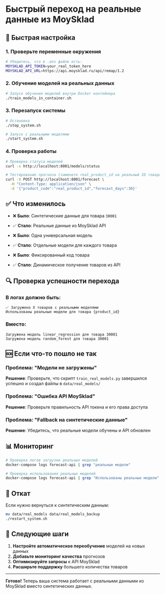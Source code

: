 # Быстрый переход на реальные данные из MoySklad

## 🚀 Быстрая настройка

### 1. Проверьте переменные окружения
```bash
# Убедитесь, что в .env файле есть:
MOYSKLAD_API_TOKEN=your_real_token_here
MOYSKLAD_API_URL=https://api.moysklad.ru/api/remap/1.2
```

### 2. Обучение моделей на реальных данных
```bash
# Запуск обучения моделей внутри Docker контейнера
./train_models_in_container.sh
```

### 3. Перезапуск системы
```bash
# Остановка
./stop_system.sh

# Запуск с реальными моделями
./start_system.sh
```

### 4. Проверка работы
```bash
# Проверка статуса моделей
curl -s http://localhost:8001/models/status

# Тестирование прогноза (замените real_product_id на реальный ID товара)
curl -X POST http://localhost:8001/forecast \
  -H "Content-Type: application/json" \
  -d '{"product_code":"real_product_id","forecast_days":30}'
```

## ✅ Что изменилось

- ❌ **Было**: Синтетические данные для товара `30001`
- ✅ **Стало**: Реальные данные из MoySklad API

- ❌ **Было**: Одна универсальная модель
- ✅ **Стало**: Отдельные модели для каждого товара

- ❌ **Было**: Фиксированный код товара
- ✅ **Стало**: Динамическое получение товаров из API

## 🔍 Проверка успешности перехода

### В логах должно быть:
```
✅ Загружено X товаров с реальными моделями
Использованы реальные модели для товара {product_id}
```

### Вместо:
```
Загружена модель linear_regression для товара 30001
Загружена модель random_forest для товара 30001
```

## 🆘 Если что-то пошло не так

### Проблема: "Модели не загружены"
**Решение**: Проверьте, что скрипт `train_real_models.py` завершился успешно и создал файлы в `data/real_models/`

### Проблема: "Ошибка API MoySklad"
**Решение**: Проверьте правильность API токена и его права доступа

### Проблема: "Fallback на синтетические данные"
**Решение**: Убедитесь, что реальные модели обучены и API обновлен

## 📊 Мониторинг

```bash
# Проверка логов загрузки реальных моделей
docker-compose logs forecast-api | grep "реальные модели"

# Проверка использования реальных моделей
docker-compose logs forecast-api | grep "Использованы реальные модели"
```

## 🔄 Откат

Если нужно вернуться к синтетическим данным:
```bash
mv data/real_models data/real_models_backup
./restart_system.sh
```

## 📝 Следующие шаги

1. **Настройте автоматическое переобучение** моделей на новых данных
2. **Добавьте мониторинг качества** прогнозов
3. **Оптимизируйте запросы** к API MoySklad
4. **Расширьте поддержку** большего количества товаров

---

**Готово!** Теперь ваша система работает с реальными данными из MoySklad вместо синтетических данных. 
